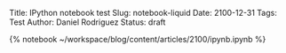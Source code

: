 Title: IPython notebook test
Slug: notebook-liquid
Date: 2100-12-31
Tags: Test
Author: Daniel Rodriguez
Status: draft

{% notebook ~/workspace/blog/content/articles/2100/ipynb.ipynb %}
